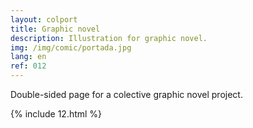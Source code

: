 ```yaml
---
layout: colport
title: Graphic novel
description: Illustration for graphic novel.
img: /img/comic/portada.jpg
lang: en
ref: 012
---
```


Double-sided page for a colective graphic novel project.

{% include 12.html %}